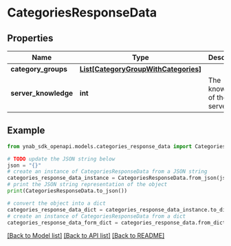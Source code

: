 # CategoriesResponseData


## Properties

Name | Type | Description | Notes
------------ | ------------- | ------------- | -------------
**category_groups** | [**List[CategoryGroupWithCategories]**](CategoryGroupWithCategories.md) |  | 
**server_knowledge** | **int** | The knowledge of the server | 

## Example

```python
from ynab_sdk_openapi.models.categories_response_data import CategoriesResponseData

# TODO update the JSON string below
json = "{}"
# create an instance of CategoriesResponseData from a JSON string
categories_response_data_instance = CategoriesResponseData.from_json(json)
# print the JSON string representation of the object
print(CategoriesResponseData.to_json())

# convert the object into a dict
categories_response_data_dict = categories_response_data_instance.to_dict()
# create an instance of CategoriesResponseData from a dict
categories_response_data_form_dict = categories_response_data.from_dict(categories_response_data_dict)
```
[[Back to Model list]](../README.md#documentation-for-models) [[Back to API list]](../README.md#documentation-for-api-endpoints) [[Back to README]](../README.md)


